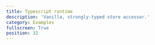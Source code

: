 ```yaml
---
title: Typescript runtime
description: 'Vanilla, strongly-typed store accessor.'
category: Examples
fullscreen: True
position: 32
---
```


<code-sandbox src="https://codesandbox.io/s/github/danielroe/nuxt-typed-vuex/tree/master/examples/nuxt-ts?from-embed"></code-sandbox>
